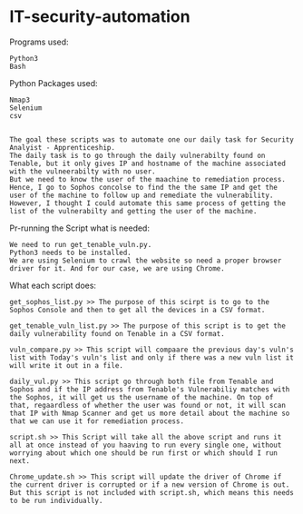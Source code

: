 # IT-security-automation

Programs used:

    Python3
    Bash

Python Packages used:
    
    Nmap3
    Selenium
    csv
    

    The goal these scripts was to automate one our daily task for Security Analyist - Apprenticeship. 
    The daily task is to go through the daily vulnerabilty found on Tenable, but it only gives IP and hostname of the machine associated with the vulneerabilty with no user. 
    But we need to know the user of the maachine to remediation process. Hence, I go to Sophos concolse to find the the same IP and get the user of the machine to follow up and remediate the vulnerability. 
    However, I thought I could automate this same process of getting the list of the vulnerabilty and getting the user of the machine.

Pr-running the Script what is needed:
    
    We need to run get_tenable_vuln.py. 
    Python3 needs to be installed.
    We are using Selenium to crawl the website so need a proper browser driver for it. And for our case, we are using Chrome. 
    

What each script does:

    get_sophos_list.py >> The purpose of this scirpt is to go to the Sophos Console and then to get all the devices in a CSV format.
    
    get_tenable_vuln_list.py >> The purpose of this script is to get the daily vulnerability found on Tenable in a CSV format.
    
    vuln_compare.py >> This script will compaare the previous day's vuln's list with Today's vuln's list and only if there was a new vuln list it will write it out in a file. 
    
    daily_vul.py >> This script go through both file from Tenable and Sophos and if the IP address from Tenable's Vulnerabiliy matches with the Sophos, it will get us the username of the machine. On top of that, regaardless of whether the user was found or not, it will scan that IP with Nmap Scanner and get us more detail about the machine so that we can use it for remediation process.
    
    script.sh >> This Script will take all the above script and runs it all at once instead of you haaving to run every single one, without worrying about which one should be run first or which should I run next.
    
    Chrome_update.sh >> This script will update the driver of Chrome if the current driver is corrupted or if a new version of Chrome is out. But this script is not included with script.sh, which means this needs to be run individually. 
  
